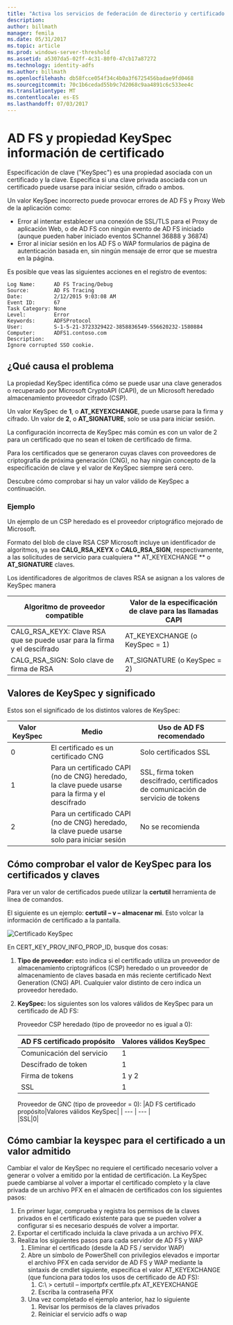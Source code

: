 ```yaml
---
title: "Activa los servicios de federación de directorio y certificado de información de propiedad de especificación de clave"
description: 
author: billmath
manager: femila
ms.date: 05/31/2017
ms.topic: article
ms.prod: windows-server-threshold
ms.assetid: a5307da5-02ff-4c31-80f0-47cb17a87272
ms.technology: identity-adfs
ms.author: billmath
ms.openlocfilehash: db58fcce054f34c4b0a3f6725456badae9fd0468
ms.sourcegitcommit: 70c1b6cedad55b9c7d2068c9aa4891c6c533ee4c
ms.translationtype: MT
ms.contentlocale: es-ES
ms.lasthandoff: 07/03/2017
---
```

# <a name="ad-fs-and-certificate-keyspec-property-information"></a>AD FS y propiedad KeySpec información de certificado
Especificación de clave ("KeySpec") es una propiedad asociada con un certificado y la clave. Especifica si una clave privada asociada con un certificado puede usarse para iniciar sesión, cifrado o ambos.   

Un valor KeySpec incorrecto puede provocar errores de AD FS y Proxy Web de la aplicación como:


- Error al intentar establecer una conexión de SSL/TLS para el Proxy de aplicación Web, o de AD FS con ningún evento de AD FS iniciado (aunque pueden haber iniciado eventos SChannel 36888 y 36874)
- Error al iniciar sesión en los AD FS o WAP formularios de página de autenticación basada en, sin ningún mensaje de error que se muestra en la página.

Es posible que veas las siguientes acciones en el registro de eventos:

    Log Name:      AD FS Tracing/Debug
    Source:        AD FS Tracing
    Date:          2/12/2015 9:03:08 AM
    Event ID:      67
    Task Category: None
    Level:         Error
    Keywords:      ADFSProtocol
    User:          S-1-5-21-3723329422-3858836549-556620232-1580884
    Computer:      ADFS1.contoso.com
    Description:
    Ignore corrupted SSO cookie.

## <a name="what-causes-the-problem"></a>¿Qué causa el problema
La propiedad KeySpec identifica cómo se puede usar una clave generados o recuperado por Microsoft CryptoAPI (CAPI), de un Microsoft heredado almacenamiento proveedor cifrado (CSP).

Un valor KeySpec de **1**, o **AT_KEYEXCHANGE**, puede usarse para la firma y cifrado.  Un valor de **2**, o **AT_SIGNATURE**, solo se usa para iniciar sesión.

La configuración incorrecta de KeySpec más común es con un valor de 2 para un certificado que no sean el token de certificado de firma.  

Para los certificados que se generaron cuyas claves con proveedores de criptografía de próxima generación (CNG), no hay ningún concepto de la especificación de clave y el valor de KeySpec siempre será cero.

Descubre cómo comprobar si hay un valor válido de KeySpec a continuación. 

### <a name="example"></a>Ejemplo
Un ejemplo de un CSP heredado es el proveedor criptográfico mejorado de Microsoft. 

Formato del blob de clave RSA CSP Microsoft incluye un identificador de algoritmos, ya sea **CALG_RSA_KEYX** o **CALG_RSA_SIGN**, respectivamente, a las solicitudes de servicio para cualquiera ** AT_KEYEXCHANGE ** o **AT_SIGNATURE** claves.
  
Los identificadores de algoritmos de claves RSA se asignan a los valores de KeySpec manera

| Algoritmo de proveedor compatible| Valor de la especificación de clave para las llamadas CAPI |
| --- | --- |
|CALG_RSA_KEYX: Clave RSA que se puede usar para la firma y el descifrado| AT_KEYEXCHANGE (o KeySpec = 1)|
CALG_RSA_SIGN: Solo clave de firma de RSA |AT_SIGNATURE (o KeySpec = 2)|

## <a name="keyspec-values-and-associated-meanings"></a>Valores de KeySpec y significado
Estos son el significado de los distintos valores de KeySpec:

|Valor KeySpec|Medio|Uso de AD FS recomendado|
| --- | --- | --- |
|0|El certificado es un certificado CNG|Solo certificados SSL|
|1|Para un certificado CAPI (no de CNG) heredado, la clave puede usarse para la firma y el descifrado|    SSL, firma token descifrado, certificados de comunicación de servicio de tokens|
|2|Para un certificado CAPI (no de CNG) heredado, la clave puede usarse solo para iniciar sesión|No se recomienda|

## <a name="how-to-check-the-keyspec-value-for-your-certificates--keys"></a>Cómo comprobar el valor de KeySpec para los certificados y claves
Para ver un valor de certificados puede utilizar la **certutil** herramienta de línea de comandos.  

El siguiente es un ejemplo: **certutil – v – almacenar mi**.  Esto volcar la información de certificado a la pantalla.

![Certificado KeySpec](media/AD-FS-and-KeySpec-Property/keyspec1.png)

En CERT_KEY_PROV_INFO_PROP_ID, busque dos cosas:


1. **Tipo de proveedor:** esto indica si el certificado utiliza un proveedor de almacenamiento criptográficos (CSP) heredado o un proveedor de almacenamiento de claves basada en más reciente certificado Next Generation (CNG) API.  Cualquier valor distinto de cero indica un proveedor heredado.
2.  **KeySpec:** los siguientes son los valores válidos de KeySpec para un certificado de AD FS:

    Proveedor CSP heredado (tipo de proveedor no es igual a 0):
    
    |AD FS certificado propósito|Valores válidos KeySpec|
    | --- | --- |
    |Comunicación del servicio|1|
    |Descifrado de token|1|
    |Firma de tokens|1 y 2|
    |SSL|1|

    Proveedor de GNC (tipo de proveedor = 0):
    |AD FS certificado propósito|Valores válidos KeySpec|
    | --- | --- |   
    |SSL|0|

## <a name="how-to-change-the-keyspec-for-your-certificate-to-a-supported-value"></a>Cómo cambiar la keyspec para el certificado a un valor admitido
Cambiar el valor de KeySpec no requiere el certificado necesario volver a generar o volver a emitido por la entidad de certificación.  La KeySpec puede cambiarse al volver a importar el certificado completo y la clave privada de un archivo PFX en el almacén de certificados con los siguientes pasos:


1. En primer lugar, comprueba y registra los permisos de la claves privados en el certificado existente para que se pueden volver a configurar si es necesario después de volver a importar.
2. Exportar el certificado incluida la clave privada a un archivo PFX.
3. Realiza los siguientes pasos para cada servidor de AD FS y WAP
    1. Eliminar el certificado (desde la AD FS / servidor WAP)
    2. Abre un símbolo de PowerShell con privilegios elevados e importar el archivo PFX en cada servidor de AD FS y WAP mediante la sintaxis de cmdlet siguiente, especifica el valor AT_KEYEXCHANGE (que funciona para todos los usos de certificado de AD FS):
        1. C:\ > certutil – importpfx certfile.pfx AT_KEYEXCHANGE
        2. Escriba la contraseña PFX
    3. Una vez completado el ejemplo anterior, haz lo siguiente
        1. Revisar los permisos de la claves privados
        2. Reiniciar el servicio adfs o wap





